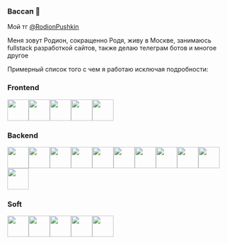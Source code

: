 ### Вассап 👋

Мой тг <a href="https://t.me/RodionPushkin">@RodionPushkin</a>

Меня зовут Родион, сокращенно Родя, живу в Москве, занимаюсь fullstack разработкой сайтов, также делаю телеграм ботов и многое другое

Примерный список того с чем я работаю исключая подробности:
### Frontend
<img height="48px" src="https://user-images.githubusercontent.com/50911976/200022722-4fb239e7-1fe1-4ee5-8103-dfdf8f328e58.png"><img height="48px" src="https://user-images.githubusercontent.com/50911976/200022733-a2a81b40-f676-445d-bcf7-c5fd9e641b0f.png"><img height="48px" src="https://user-images.githubusercontent.com/50911976/200022739-614d6e22-4ecf-456e-b54a-1a8e845ebe97.png"><img height="48px" src="https://user-images.githubusercontent.com/50911976/200022746-a7d5e93b-5ca1-4909-802f-74a433a748ae.png"><img height="48px" src="https://user-images.githubusercontent.com/50911976/200022762-a733c5c0-1e22-4063-86f6-ba8635a45e3a.png">

### Backend
<img height="48px" src="https://user-images.githubusercontent.com/50911976/200023145-932b0491-aa20-4baf-9af8-3b069ab6d30c.png"><img height="48px" src="https://user-images.githubusercontent.com/50911976/200023147-cd2fb58b-9eec-43fd-8bfd-07867d8a051b.png"><img height="48px" src="https://user-images.githubusercontent.com/50911976/200023154-14944cd5-d796-45e1-8ec2-4b608133f4d3.png"><img height="48px" src="https://user-images.githubusercontent.com/50911976/200023156-4d6b02c5-6459-4703-8068-13947beac2ee.png"><img height="48px" src="https://user-images.githubusercontent.com/50911976/200023160-9615f50d-08f7-4346-a2ab-7b29790fb5d7.png"><img height="48px" src="https://user-images.githubusercontent.com/50911976/200023164-59231f12-e745-4cbc-8385-a4d53a220b3e.png"><img height="48px" src="https://user-images.githubusercontent.com/50911976/200023167-3c931926-9b01-4994-ac47-8c70175a149f.png"><img height="48px" src="https://user-images.githubusercontent.com/50911976/200023172-c6ad0af7-b4e8-475a-b3d0-b885a139ba03.png"><img height="48px" src="https://user-images.githubusercontent.com/50911976/200023182-00c59682-2a9b-4671-8333-b43883a6f1ce.png"><img height="48px" src="https://user-images.githubusercontent.com/50911976/200023184-ec897ffa-0f3d-4bfd-92c1-630c8b5527e7.png"><img height="48px" src="https://user-images.githubusercontent.com/50911976/200023188-54ad5328-6ea7-409b-bf6f-7bf0c4a5a841.png">

### Soft
<img height="48px" src="https://user-images.githubusercontent.com/50911976/200023137-7028b9f1-1db1-41d7-a4c5-ed48e10096ea.png"><img height="48px" src="https://user-images.githubusercontent.com/50911976/200023142-dba04559-783d-419f-a877-e54a2de91df7.png"><img height="48px" src="https://user-images.githubusercontent.com/50911976/200023189-05c20a8a-888c-4af2-b945-d7b166f72b88.png"><img height="48px" src="https://user-images.githubusercontent.com/50911976/200023178-b22d4f03-94c9-40e4-b184-6519be010204.png"><img height="48px" src="https://user-images.githubusercontent.com/50911976/200023170-5d98e728-04c8-421c-afd6-ee7f76adc13c.png">
